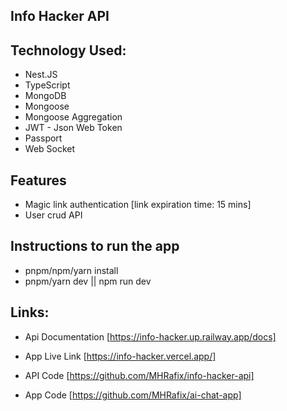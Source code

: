 ## Info Hacker API

## Technology Used:

- Nest.JS
- TypeScript
- MongoDB
- Mongoose
- Mongoose Aggregation
- JWT - Json Web Token
- Passport
- Web Socket

## Features

- Magic link authentication [link expiration time: 15 mins]
- User crud API

## Instructions to run the app

- pnpm/npm/yarn install
- pnpm/yarn dev || npm run dev

## Links:

- Api Documentation [https://info-hacker.up.railway.app/docs]
- App Live Link [https://info-hacker.vercel.app/]

- API Code [https://github.com/MHRafix/info-hacker-api]
- App Code [https://github.com/MHRafix/ai-chat-app]
